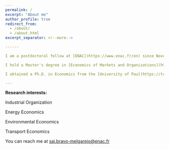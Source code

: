 ```yaml
---
permalink: /
excerpt: "About me"
author_profile: true
redirect_from: 
  - /about/
  - /about.html
excerpt_separator: <!--more-->

------

I am a postdoctoral fellow at [ENAC](https://www.enac.fr/en) since November 2021. 

I hold a Master's degree in [Economics of Markets and Organizations](https://www.tse-fr.eu/master-emo-international-track) from the [Toulouse School of Economics](https://www.tse-fr.eu). 

I obtained a Ph.D. in Economics from the [University of Pau](https://tree.univ-pau.fr/fr/index.html) in association with the [Chair of the Economics of Gas](https://www.cerna.minesparis.psl.eu/Recherche/Chaire-Economie-europeenne-du-gaz-naturel/Presentation-and-publications/) in 2021. !

---
```



**Research interests:**

Industrial Organization

Energy Economics

Environmental Economics

Transport Economics


You can reach me at sai.bravo-melgarejo@enac.fr
   <!--more--> 
